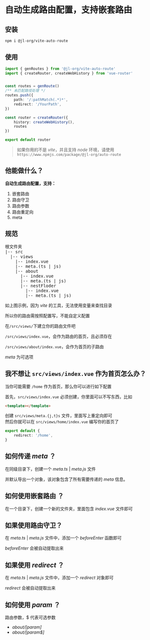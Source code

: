 # 自动生成路由配置，支持嵌套路由

## 安装

```bash
npm i @jl-org/vite-auto-route
```


## 使用

```ts
import { genRoutes } from '@jl-org/vite-auto-route'
import { createRouter, createWebHistory } from 'vue-router'


const routes = genRoute()
/** 未匹配路径处理 */
routes.push({
    path: '/:pathMatch(.*)*',
    redirect: '/YourPath',
})

const router = createRouter({
    history: createWebHistory(),
    routes
})

export default router
```

> 如果你用的不是 *vite*，并且支持 *node* 环境，请使用`https://www.npmjs.com/package/@jl-org/auto-route`


## 他能做什么？

**自动生成路由配置，支持：**

1. 嵌套路由
2. 路由守卫
3. 路由参数
4. 路由重定向
5. meta


## 规范

<pre>
根文件夹
|-- src
  |-- views
    |-- index.vue
    |-- meta.(ts | js)
    |-- about
      |-- index.vue
      |-- meta.(ts | js)
      |-- nestFloder
        |-- index.vue
        |-- meta.(ts | js)
</pre>

如上图示例，因为 *vite* 的工具，无法使用变量来查找目录

所以你的路由需按照配置写，不能自定义配置

在`/src/views/`下建立你的路由文件吧

`/src/views/index.vue`，会作为路由的首页，且必须存在

`/src/views/about/index.vue`，会作为首页的子路由

*meta* 为可选项

## 我不想让 `src/views/index.vue` 作为首页怎么办？

当你可能需要 `/home` 作为首页，那么你可以进行如下配置

首先，`src/views/index.vue` 必须创建，你里面可以不写东西，比如
```html
<template></template>
```

创建 `src/views/meta.{j,t}s` 文件，里面写上重定向即可  
然后你就可以在 `src/views/home/index.vue` 编写你的首页了
```ts
export default {
    redirect: '/home',
}
```



## 如何传递 *meta* ？

在同级目录下，创建一个 *meta.ts* | *meta.js* 文件

并默认导出一个对象，该对象包含了所有需要传递的 *meta* 信息。

## 如何使用嵌套路由 ？

在一个目录下，创建一个新的文件夹，里面包含 *index.vue* 文件即可

## 如果使用路由守卫？

在 *meta.ts* | *meta.js* 文件中，添加一个 *beforeEnter* 函数即可

*beforeEnter* 会被自动提取出来

## 如果使用 *redirect* ？

在 *meta.ts* | *meta.js* 文件中，添加一个 *redirect* 对象即可

*redirect* 会被自动提取出来

## 如何使用 *param* ？

路由参数，$ 代表可选参数
  - *about/[param]*
  - *about/[param$]*